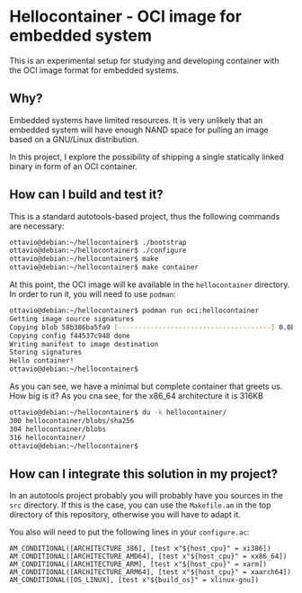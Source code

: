 # Hellocontainer - OCI image for embedded system

This is an experimental setup for studying and developing container with the OCI image format for embedded systems.

## Why?

Embedded systems have limited resources. It is very unlikely that an embedded system will have enough NAND space for pulling an image based on a GNU/Linux distribution.

In this project, I explore the possibility of shipping a single statically linked binary in form of an OCI container.

## How can I build and test it?

This is a standard autotools-based project, thus the following commands are necessary:

```bash
ottavio@debian:~/hellocontainer$ ./bootstrap
ottavio@debian:~/hellocontainer$ ./configure
ottavio@debian:~/hellocontainer$ make
ottavio@debian:~/hellocontainer$ make container
```

At this point, the OCI image will ke available in the `hellocontainer` directory. In order to run it, you will need to use `podman`:

```bash
ottavio@debian:~/hellocontainer$ podman run oci:hellocontainer
Getting image source signatures
Copying blob 58b386ba5fa9 [--------------------------------------] 0.0b / 0.0b
Copying config f44537c948 done  
Writing manifest to image destination
Storing signatures
Hello container!
ottavio@debian:~/hellocontainer$
```

As you can see, we have a minimal but complete container that greets us. How big is it? As you cna see, for the x86\_64 architecture it is 316KB

```bash
ottavio@debian:~/hellocontainer$ du -k hellocontainer/
300	hellocontainer/blobs/sha256
304	hellocontainer/blobs
316	hellocontainer/
ottavio@debian:~/hellocontainer$
```

## How can I integrate this solution in my project?

In an autotools project probably you will probably have you sources in the `src` directory. If this is the case, you can use the `Makefile.am` in the top directory of this repository, otherwise you will have to adapt it.

You also will need to put the following lines in your `configure.ac`:

```
AM_CONDITIONAL([ARCHITECTURE_386], [test x"${host_cpu}" = xi386])
AM_CONDITIONAL([ARCHITECTURE_AMD64], [test x"${host_cpu}" = xx86_64])
AM_CONDITIONAL([ARCHITECTURE_ARM], [test x"${host_cpu}" = xarm])
AM_CONDITIONAL([ARCHITECTURE_ARM64], [test x"${host_cpu}" = xaarch64])
AM_CONDITIONAL([OS_LINUX], [test x"${build_os}" = xlinux-gnu])
```
